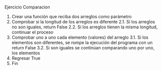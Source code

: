 Ejercicio Comparacion


1. Crear una función que reciba dos arreglos como parámetro
2. Comprobar si la longitud de los arreglos es diferente
2.1. Si los arreglos no son iguales, return False
2.2. Si los arreglos tienen la misma longitud, continuar el proceso
3. Comprobar uno a uno cada elemento (valores) del arreglo
3.1. Si los elementos son diferentes, se rompe la ejecución del programa con un return False
3.2. Si son iguales se continúan comparando uno por uno, los elementos
4. Regresar True
5. Fin
